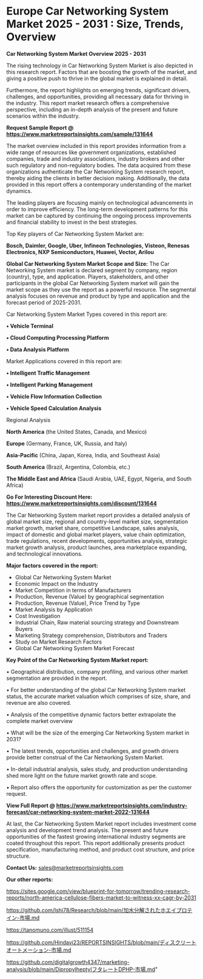 # Europe Car Networking System Market 2025 - 2031 : Size, Trends, Overview

<Strong> Car Networking System Market Overview 2025 - 2031</strong>

The rising technology in Car Networking System Market is also depicted in this research report. Factors that are boosting the growth of the market, and giving a positive push to thrive in the global market is explained in detail.

Furthermore, the report highlights on emerging trends, significant drivers, challenges, and opportunities, providing all necessary data for thriving in the industry. This report market research offers a comprehensive perspective, including an in-depth analysis of the present and future scenarios within the industry.

<strong>Request Sample Report @ <a href=https://www.marketreportsinsights.com/sample/131644>https://www.marketreportsinsights.com/sample/131644</a></strong>

The market overview included in this report provides information from a wide range of resources like government organizations, established companies, trade and industry associations, industry brokers and other such regulatory and non-regulatory bodies. The data acquired from these organizations authenticate the Car Networking System research report, thereby aiding the clients in better decision making. Additionally, the data provided in this report offers a contemporary understanding of the market dynamics.

The leading players are focusing mainly on technological advancements in order to improve efficiency. The long-term development patterns for this market can be captured by continuing the ongoing process improvements and financial stability to invest in the best strategies.

Top Key players of Car Networking System Market are:

<strong>Bosch, Daimler, Google, Uber, Infineon Technologies, Visteon, Renesas Electronics, NXP Semiconductors, Huawei, Vector, Arilou</strong>

<strong><b>Global Car Networking System Market Scope and Size:</b></strong>
The Car Networking System market is declared segment by company, region (country), type, and application. Players, stakeholders, and other participants in the global Car Networking System market will gain the market scope as they use the report as a powerful resource. The segmental analysis focuses on revenue and product by type and application and the forecast period of 2025-2031.

Car Networking System Market Types covered in this report are:

<strong>• Vehicle Terminal

• Cloud Computing Processing Platform

• Data Analysis Platform</strong>

Market Applications covered in this report are:

<strong>• Intelligent Traffic Management

• Intelligent Parking Management

• Vehicle Flow Information Collection

• Vehicle Speed Calculation Analysis</strong> 

Regional Analysis

<strong>North America</strong> (the United States, Canada, and Mexico)

<strong>Europe</strong> (Germany, France, UK, Russia, and Italy)

<strong>Asia-Pacific</strong> (China, Japan, Korea, India, and Southeast Asia)

<strong>South America</strong> (Brazil, Argentina, Colombia, etc.)

<strong>The Middle East and Africa</strong> (Saudi Arabia, UAE, Egypt, Nigeria, and South Africa)

<strong>Go For Interesting Discount Here: <a href=https://www.marketreportsinsights.com/discount/131644>https://www.marketreportsinsights.com/discount/131644</a></strong>

The Car Networking System market report provides a detailed analysis of global market size, regional and country-level market size, segmentation market growth, market share, competitive Landscape, sales analysis, impact of domestic and global market players, value chain optimization, trade regulations, recent developments, opportunities analysis, strategic market growth analysis, product launches, area marketplace expanding, and technological innovations.

<strong><b>Major factors covered in the report:</b></strong>
<ul>
  <li>Global Car Networking System Market </li>
  <li>Economic Impact on the Industry</li>
  <li>Market Competition in terms of Manufacturers</li>
  <li>Production, Revenue (Value) by geographical segmentation</li>
  <li>Production, Revenue (Value), Price Trend by Type</li>
  <li>Market Analysis by Application</li>
  <li>Cost Investigation</li>
  <li>Industrial Chain, Raw material sourcing strategy and Downstream Buyers</li>
  <li>Marketing Strategy comprehension, Distributors and Traders</li>
  <li>Study on Market Research Factors</li>
  <li>Global Car Networking System Market Forecast</li>
</ul>

<strong><b>Key Point of the Car Networking System Market report:</b></strong>

• Geographical distribution, company profiling, and various other market segmentation are provided in the report.

• For better understanding of the global Car Networking System market status, the accurate market valuation which comprises of size, share, and revenue are also covered.

• Analysis of the competitive dynamic factors better extrapolate the complete market overview

• What will be the size of the emerging Car Networking System market in 2031?

• The latest trends, opportunities and challenges, and growth drivers provide better construal of the Car Networking System Market.

• In-detail industrial analysis, sales study, and production understanding shed more light on the future market growth rate and scope.

• Report also offers the opportunity for customization as per the customer request.

<strong><b>View Full Report @ <a href=https://www.marketreportsinsights.com/industry-forecast/car-networking-system-market-2022-131644>https://www.marketreportsinsights.com/industry-forecast/car-networking-system-market-2022-131644</a></b></strong>


At last, the Car Networking System Market report includes investment come analysis and development trend analysis. The present and future opportunities of the fastest growing international industry segments are coated throughout this report. This report additionally presents product specification, manufacturing method, and product cost structure, and price structure.

<strong>Contact Us:</strong>
sales@marketreportsinsights.com

<strong>Our other reports:</strong>

<a href=https://sites.google.com/view/blueprint-for-tomorrow/trending-research-reports/north-america-cellulose-fibers-market-to-witness-xx-cagr-by-2031>https://sites.google.com/view/blueprint-for-tomorrow/trending-research-reports/north-america-cellulose-fibers-market-to-witness-xx-cagr-by-2031</a>

<a href=https://github.com/Ishi78/Research/blob/main/加水分解されたホエイプロテイン-市場.md>https://github.com/Ishi78/Research/blob/main/加水分解されたホエイプロテイン-市場.md</a>

<a href=https://tanomuno.com/illust/511154>https://tanomuno.com/illust/511154</a>

<a href=https://github.com/Hindavi23/REPORTSINSIGHTS/blob/main/ディスクリートオートメーション-市場.md>https://github.com/Hindavi23/REPORTSINSIGHTS/blob/main/ディスクリートオートメーション-市場.md</a>

<a href=https://github.com/digitalgrowth4347/marketing-analysis/blob/main/DipropylheptylフタレートDPHP-市場.md>https://github.com/digitalgrowth4347/marketing-analysis/blob/main/DipropylheptylフタレートDPHP-市場.md</a>"
